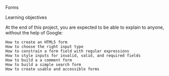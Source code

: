 Forms

Learning objectives

At the end of this project, you are expected to be able to explain to anyone, without the help of Google:

    How to create an HTML5 form
    How to choose the right input type
    How to constrain a form field with regular expressions
    How to style inputs for invalid, valid, and required fields
    How to build a a comment form
    How to build a simple search form
    How to create usable and accessible forms
